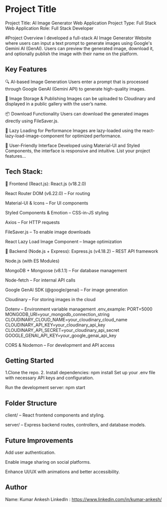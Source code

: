 # Project Title

Project Title: AI Image Generator Web Application
Project Type: Full Stack Web Application
Role: Full Stack Developer

#Project Overview
I developed a full-stack AI Image Generator Website where users can input a text prompt to generate images using Google's Gemini AI (GenAI). Users can preview the generated image, download it, and optionally publish the image with their name on the platform.

## Key Features

🔍 AI-based Image Generation
Users enter a prompt that is processed through Google GenAI (Gemini API) to generate high-quality images.

💾 Image Storage & Publishing
Images can be uploaded to Cloudinary and displayed in a public gallery with the user’s name.

📦 Download Functionality
Users can download the generated images directly using FileSaver.js.

🧠 Lazy Loading for Performance
Images are lazy-loaded using the react-lazy-load-image-component for optimized performance.

🧭 User-Friendly Interface
Developed using Material-UI and Styled Components, the interface is responsive and intuitive.
List your project features...

## Tech Stack:
🔹 Frontend (React.js):
React.js (v18.2.0)

React Router DOM (v6.22.0) – For routing

Material-UI & Icons – For UI components

Styled Components & Emotion – CSS-in-JS styling

Axios – For HTTP requests

FileSaver.js – To enable image downloads

React Lazy Load Image Component – Image optimization

🔹 Backend (Node.js + Express):
Express.js (v4.18.2) – REST API framework

Node.js (with ES Modules)

MongoDB + Mongoose (v8.1.1) – For database management

Node-fetch – For internal API calls

Google GenAI SDK (@google/genai) – For image generation

Cloudinary – For storing images in the cloud

Dotenv – Environment variable management
.env_example:
PORT=5000
MONGODB_URI=your_mongodb_connection_string
CLOUDINARY_CLOUD_NAME=your_cloudinary_cloud_name
CLOUDINARY_API_KEY=your_cloudinary_api_key
CLOUDINARY_API_SECRET=your_cloudinary_api_secret
GOOGLE_GENAI_API_KEY=your_google_genai_api_key

CORS & Nodemon – For development and API access

## Getting Started

1.Clone the repo.
2. Install dependencies: npm install
Set up your .env file with necessary API keys and configuration.

Run the development server:
npm start

## Folder Structure

client/ – React frontend components and styling.

server/ – Express backend routes, controllers, and database models.
## Future Improvements

Add user authentication.

Enable image sharing on social platforms.

Enhance UI/UX with animations and better accessibility.

## Author

Name: Kumar Ankesh
LinkedIn : https://www.linkedin.com/in/kumar-ankesh/

